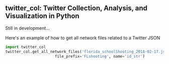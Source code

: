 ## twitter_col: Twitter Collection, Analysis, and Visualization in Python

Still in development...

Here's an example of how to get all network files related to a Twitter JSON

```python
import twitter_col
twitter_col.get_all_network_files('florida_schoolShooting_2018-02-17.json',
                      file_prefix='FLshooting', name='id_str')
```
